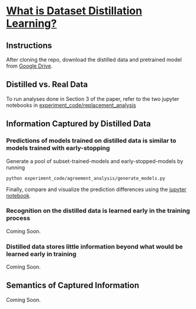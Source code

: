 # [What is Dataset Distillation Learning?](https://arxiv.org/abs/2406.04284)

## Instructions
After cloning the repo, download the distilled data and pretrained model from [Google Drive](https://drive.google.com/drive/folders/1kTQnt5WszAgifbyCYVPnaUYQrdqlAkNT?usp=sharing).

## Distilled vs. Real Data
To run analyses done in Section 3 of the paper, refer to the two jupyter notebooks in [experiment_code/replacement_analysis](https://github.com/princetonvisualai/What-is-Dataset-Distillation-Learning/tree/main/experiment_code/replacement_analysis)

## Information Captured by Distilled Data
### Predictions of models trained on distilled data is similar to models trained with early-stopping
Generate a pool of subset-trained-models and early-stopped-models by running
```
python experiment_code/agreement_analysis/generate_models.py 
```
Finally, compare and visualize the prediction differences using the [jupyter notebook](https://github.com/princetonvisualai/What-is-Dataset-Distillation-Learning/blob/main/experiment_code/agreement_analysis/compare_models.ipynb).

### Recognition on the distilled data is learned early in the training process
Coming Soon.

### Distilled data stores little information beyond what would be learned early in training
Coming Soon.

## Semantics of Captured Information
Coming Soon.
